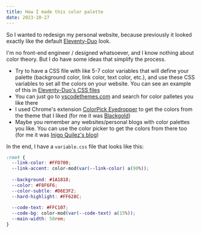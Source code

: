 ```yaml
---
title: How I made this color palette
date: 2023-10-27
---
```


So I wanted to redesign my personal website, because previously it looked exactly like the default [Eleventy-Duo](https://github.com/yinkakun/eleventy-duo) look.

I'm no front-end engineer / designed whatsoever, and I know nothing about color theory. But I do have some ideas that simplify the process.

- Try to have a CSS file with like 5-7 color variables that will define your palette (background color, link color, text color, etc.), and use these CSS variables to set all the colors on your website. You can see an example of this in [Eleventy-Duo's CSS files](https://github.com/yinkakun/eleventy-duo/blob/master/src/css/variable.css)
- You can just go to [vscodethemes.com](https://vscodethemes.com/) and search for color palletes you like there
- I used Chrome's extension [ColorPick Eyedropper](https://chrome.google.com/webstore/detail/colorpick-eyedropper/ohcpnigalekghcmgcdcenkpelffpdolg/related) to get the colors from the theme that I liked (for me it was [Blackgold](https://vscodethemes.com/e/saigowthamr.black-gold/blackgold))
- Maybe you remember any websites/personal blogs with color palettes you like. You can use the color picker to get the colors from there too (for me it was [Inigo Quilez's blog](https://iquilezles.org/))

In the end, I have a `variable.css` file that looks like this:

```css
:root {
  --link-color: #FFD700;
  --link-accent: color-mod(var(--link-color) a(90%));
  
  --background: #1A1818; 
  --color: #F8F6F6;       
  --color-subtle: #D6E3F2;
  --hard-highlight: #FF628C;
  
  --code-text: #FFC107;
  --code-bg: color-mod(var(--code-text) a(15%));
  --main-width: 50rem;
}

```